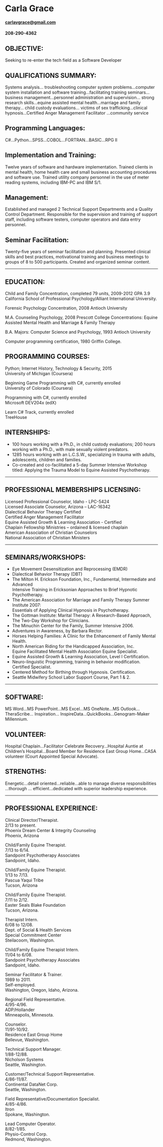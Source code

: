 
# Carla Grace   
#### carlavgrace@gmail.com  
#### 208-290-4362

## OBJECTIVE:  
Seeking to re-enter the tech field as a Software Developer

## QUALIFICATIONS SUMMARY:
Systems analysis… troubleshooting computer system problems…computer system installation and software training…facilitating training seminars… business management…personnel administration and supervision… strong research skills…equine assisted mental health…marriage and family therapy… child custody evaluations… victims of sex trafficking…clinical hypnosis…Certified Anger Management Facilitator …community service

## Programming Languages:	
C#...Python…SPSS…COBOL…FORTRAN…BASIC…RPG II

## Implementation and Training:	
Twelve years of software and hardware implementation.  Trained clients in mental health, home health care and small business accounting procedures and software use.  Trained utility company personnel in the use of meter reading systems, including IBM-PC and IBM S/1.

## Management:	
Established and managed 2 Technical Support Departments and a Quality Control Department.  Responsible for the supervision and training of support staff, including software testers, computer operators and data entry personnel.

## Seminar Facilitation:	
Twenty-five years of seminar facilitation and planning.  Presented clinical skills and best practices, motivational training and business meetings to groups of 8 to 500 participants.  Created and organized seminar content.  
________________________________________________________________________________________
## EDUCATION:

  Child and Family Concentration, completed 79 units, 2009-2012 GPA 3.9  
  California School of Professional Psychology/Alliant International University.

  Forensic Psychology Concentration, 2008
  Antioch University

  M.A. Counseling Psychology, 2008
  Prescott College
	Concentrations: Equine Assisted Mental Health and Marriage & Family Therapy
	
  B.A. Majors: Computer Science and Psychology, 1993
  Antioch University

  Computer programming certification, 1980
  Griffin College.
  
## PROGRAMMING COURSES:  

  Python; Internet History, Technology & Security, 2015  
  University of Michigan (Coursera)
  
  Beginning Game Programming with C#, currently enrolled  
  University of Colorado  (Coursera)
  
  Programming with C#, currently enrolled  
  Microsoft DEV204x (edX)
  
  Learn C# Track, currently enrolled  
  TreeHouse

## INTERNSHIPS:
* 100 hours working with a Ph.D., in child custody evaluations; 200 hours working with a Ph.D., with male sexually violent predators.   
* 1285 hours working with an L.C.S.W., specializing in trauma with adults, adolescents, children and families.  
* Co-created and co-facilitated a 5-day Summer Intensive Workshop titled: Applying the Trauma Model to Equine Assisted Psychotherapy.  
___________________________________________________________________________________________________________________________________________________
## PROFESSIONAL MEMBERSHIPS LICENSING:
Licensed Professional Counselor, Idaho - LPC-5424  
Licensed Associate Counselor, Arizona – LAC-16342  
Dialectical Behavior Therapy Certified  
Certified Anger Management Facilitator  
Equine Assisted Growth & Learning Association - Certified  
Chaplain Fellowship Ministries – ordained & licensed chaplain  
American Association of Christian Counselors  
National Association of Christian Ministers  
_______________________________________________________________________________________
## SEMINARS/WORKSHOPS:
* Eye Movement Desensitization and Reprocessing (EMDR)
* Dialectical Behavior Therapy (DBT) 
* The Milton H. Erickson Foundation, Inc., Fundamental, Intermediate and Advanced  
	Intensive Training in Ericksonian Approaches to Brief Hypnotic Psychotherapy.
* The American Association for Marriage and Family Therapy Summer Institute 2007:  
	Essentials of Applying Clinical Hypnosis in Psychotherapy.
* The Gottman Institute: Marital Therapy: A Research-Based Approach,   
	The Two-Day Workshop for Clinicians.
* The Minuchin Center for the Family, Summer Intensive 2006.
* Adventures in Awareness, by Barbara Rector.
* Horses Helping Families: A Clinic for the Enhancement of Family Mental Health.
* North American Riding for the Handicapped Association, Inc.  
	Equine Facilitated Mental Health Association Equine Specialist. 
* Equine Assisted Growth & Learning Association, Level I Certification. 
* Neuro-linguistic Programming, training in behavior modification.  Certified Specialist. 
* Centered Method for Birthing through Hypnosis.  Certification. 
* Seattle Midwifery School Labor Support Course, Part 1 & 2. 
_______________________________________________________________________________________________________________________________________
## SOFTWARE:	
MS Word…MS PowerPoint…MS Excel…MS OneNote…MS Outlook…TheraScribe… Inspiration… InspireData…QuickBooks…Genogram-Maker Millennium.

## VOLUNTEER:	
Hospital Chaplain…Facilitator Celebrate Recovery...Hospital Auntie at Children’s Hospital…Board Member for Residence East Group Home…CASA volunteer (Court Appointed Special Advocate).

## STRENGTHS:	
Energetic…detail oriented…reliable…able to manage diverse responsibilities …thorough … efficient…dedicated with superior leadership experience.
_______________________________________________________________________________________________________________________________________

## PROFESSIONAL EXPERIENCE:
 
Clinical Director/Therapist.    
2/13 to present.    
Phoenix Dream Center & Integrity Counseling  
Phoenix, Arizona  

Child/Family Equine Therapist.    
7/13 to 6/14.      
Sandpoint Psychotherapy Associates  
Sandpoint, Idaho.  

Child/Family Equine Therapist.    
1/13 to 7/13.          	
Pascua Yaqui Tribe     
Tucson, Arizona    

Child/Family Equine Therapist.    
7/11 to 2/12.      
Easter Seals Blake Foundation    
Tucson, Arizona.    

Therapist Intern.     
6/08 to 12/08.    
Dept. of Social & Health Services  
Special Commitment Center  
Steilacoom, Washington.  

Child/Family Equine Therapist Intern.  
11/04 to 6/08.  
Sandpoint Psychotherapy Associates  
Sandpoint, Idaho.  

Seminar Facilitator & Trainer.  
1989 to 2011.   
Self-employed.  
Washington, Oregon, Idaho, Arizona.   

Regional Field Representative.  
4/95-4/96.  
ADP/Hollander  
Minneapolis, Minnesota.  

Counselor.  
11/91-10/92.    
Residence East Group Home   
Bellevue, Washington.  

Technical Support Manager.  
1/88-12/88.  
Nicholson Systems  
Seattle, Washington.  

Customer/Technical Support Representative.  
4/86-11/87.  
Continental DataNet Corp.  
Seattle, Washington.  

Field Representative/Documentation Specialist.  
4/85-4/86.  
Itron  
Spokane, Washington.  

Lead Computer Operator.  
8/82-1/85.  
Physio-Control Corp.  
Redmond, Washington.  
